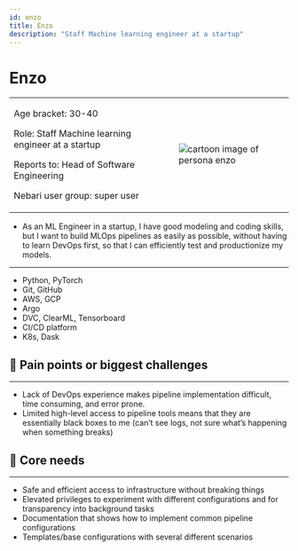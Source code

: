 ```yaml
---
id: enzo
title: Enzo
description: "Staff Machine learning engineer at a startup"
---
```


# Enzo

<table>
    <tr>
        <td style={{border: 'none'}}>
            <p>Age bracket: 30-40</p> 
            <p>Role: Staff Machine learning engineer at a startup </p> 
            <p>Reports to: Head of Software Engineering</p>  
            <p>Nebari user group: super user</p>  
        </td>
        <td style={{border: 'none'}}>
            <img src="/img/references/enzo.png" alt="cartoon image of persona enzo" style={{ border: 'none', 'background-color' : 'var(--ifm-color-background-3)', height: 300}}  />
        </td>
    </tr>
</table>

- As an ML Engineer in a startup, I have good modeling and coding skills, but I want to build MLOps pipelines as easily as possible, without having to learn DevOps first, so that I can efficiently test and productionize my models.

---

- Python, PyTorch
- Git, GitHub
- AWS, GCP
- Argo
- DVC, ClearML, Tensorboard
- CI/CD platform
- K8s, Dask

## 🐛 Pain points or biggest challenges

---

- Lack of DevOps experience makes pipeline implementation difficult, time consuming, and error prone.
- Limited high-level access to pipeline tools means that they are essentially black boxes to me (can’t see logs, not sure what’s happening when something breaks)

## 🌮 Core needs

---

- Safe and efficient access to infrastructure without breaking things
- Elevated privileges to experiment with different configurations and for transparency into background tasks
- Documentation that shows how to implement common pipeline configurations
- Templates/base configurations with several different scenarios
